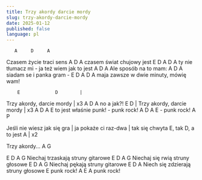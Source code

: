 ```yaml
---
title: Trzy akordy darcie mordy
slug: trzy-akordy-darcie-mordy
date: 2025-01-12
published: false
language: pl
---
```



       A     D     A
Czasem życie traci sens
       A         D   A
czasem świat chujowy jest
         E               D               A   D A
ty  nie tłumacz mi - ja też wiem jak to jest
    A      D     A
Ale sposób na to mam:
       A    D     A
siadam se i panka gram -
     E             D             A    D A
maja zawsze w dwie minuty, mówię wam!

        E             D        |
  Trzy akordy, darcie mordy    | x3
            A D A
  no a jak?!
         E            D        |
  Trzy akordy, darcie mordy    | x3
          A   D    A       E
  to jest właśnie punk! - punk rock!
          A   D    A       E
                        - punk rock!
  A P

Jeśli nie wiesz jak się gra           |
ja pokaże ci raz-dwa                  |
tak się chwyta E, tak D, a to jest A  | x2

  Trzy akordy...
  A G

E            D               A      G
Niechaj trzaskają struny gitarowe
E           D              A       G
Niechaj się rwią struny głosowe
E          D              A       G
Niechaj pękają struny gitarowe
E              D              A
Niech się zdzierają struny głosowe
    E
    punk rock!
  A E         A
    punk rock!